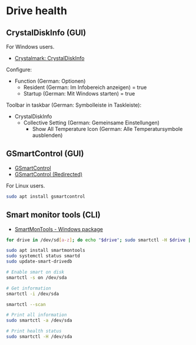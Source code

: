 # Drive health

## CrystalDiskInfo (GUI)

For Windows users.

* [Crystalmark: CrystalDiskInfo](https://crystalmark.info/en/download/#CrystalDiskInfo)

Configure:

* Function (German: Optionen)
  * Resident (German: Im Infobereich anzeigen) = true
  * Startup (German: Mit Windows starten) = true

Toolbar in taskbar (German: Symbolleiste in Taskleiste):

* CrystalDiskInfo
  * Collective Setting (German: Gemeinsame Einstellungen)
    * Show All Temperature Icon (German: Alle Temperatursymbole ausblenden)

## GSmartControl (GUI)

* [GSmartControl](https://gsmartcontrol.sourceforge.io/home/)
* [GSmartControl (Redirected)](https://gsmartcontrol.shaduri.dev/)

For Linux users.

```bash
sudo apt install gsmartcontrol
```

## Smart monitor tools (CLI)

* [SmartMonTools - Windows package](https://www.smartmontools.org/wiki/Download#InstalltheWindowspackage)

```bash
for drive in /dev/sd[a-z]; do echo "$drive"; sudo smartctl -H $drive | grep --color=never '^SMART overall'; done

sudo apt install smartmontools
sudo systemctl status smartd
sudo update-smart-drivedb

# Enable smart on disk
smartctl -s on /dev/sda

# Get information
smartctl -i /dev/sda

smartctl --scan

# Print all information
sudo smartctl -a /dev/sda

# Print health status
sudo smartctl -H /dev/sda
```
